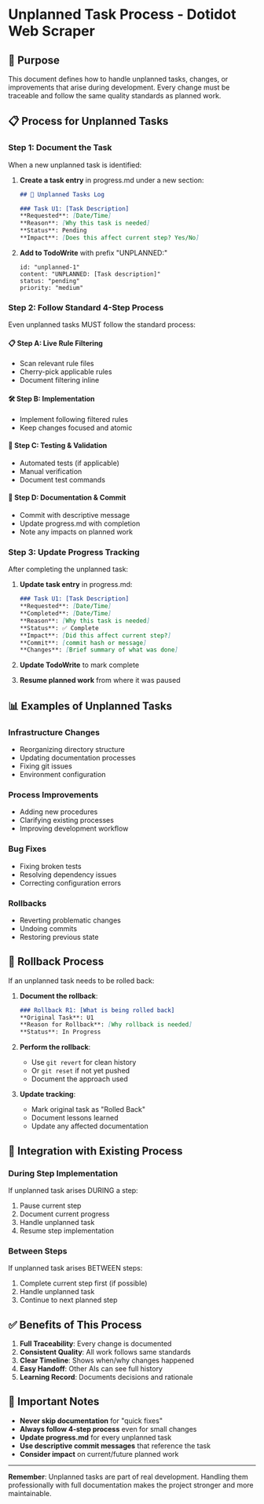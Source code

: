 # Unplanned Task Process - Dotidot Web Scraper

## 🎯 Purpose

This document defines how to handle unplanned tasks, changes, or improvements that arise during development. Every change must be traceable and follow the same quality standards as planned work.

## 📋 Process for Unplanned Tasks

### **Step 1: Document the Task**

When a new unplanned task is identified:

1. **Create a task entry** in progress.md under a new section:
   ```markdown
   ## 🔧 Unplanned Tasks Log

   ### Task U1: [Task Description]
   **Requested**: [Date/Time]
   **Reason**: [Why this task is needed]
   **Status**: Pending
   **Impact**: [Does this affect current step? Yes/No]
   ```

2. **Add to TodoWrite** with prefix "UNPLANNED:"
   ```
   id: "unplanned-1"
   content: "UNPLANNED: [Task description]"
   status: "pending"
   priority: "medium"
   ```

### **Step 2: Follow Standard 4-Step Process**

Even unplanned tasks MUST follow the standard process:

#### **📋 Step A: Live Rule Filtering**
- Scan relevant rule files
- Cherry-pick applicable rules
- Document filtering inline

#### **🛠️ Step B: Implementation**
- Implement following filtered rules
- Keep changes focused and atomic

#### **🧪 Step C: Testing & Validation**
- Automated tests (if applicable)
- Manual verification
- Document test commands

#### **📝 Step D: Documentation & Commit**
- Commit with descriptive message
- Update progress.md with completion
- Note any impacts on planned work

### **Step 3: Update Progress Tracking**

After completing the unplanned task:

1. **Update task entry** in progress.md:
   ```markdown
   ### Task U1: [Task Description]
   **Requested**: [Date/Time]
   **Completed**: [Date/Time]
   **Reason**: [Why this task is needed]
   **Status**: ✅ Complete
   **Impact**: [Did this affect current step?]
   **Commit**: [commit hash or message]
   **Changes**: [Brief summary of what was done]
   ```

2. **Update TodoWrite** to mark complete

3. **Resume planned work** from where it was paused

## 📊 Examples of Unplanned Tasks

### **Infrastructure Changes**
- Reorganizing directory structure
- Updating documentation processes
- Fixing git issues
- Environment configuration

### **Process Improvements**
- Adding new procedures
- Clarifying existing processes
- Improving development workflow

### **Bug Fixes**
- Fixing broken tests
- Resolving dependency issues
- Correcting configuration errors

### **Rollbacks**
- Reverting problematic changes
- Undoing commits
- Restoring previous state

## 🔄 Rollback Process

If an unplanned task needs to be rolled back:

1. **Document the rollback**:
   ```markdown
   ### Rollback R1: [What is being rolled back]
   **Original Task**: U1
   **Reason for Rollback**: [Why rollback is needed]
   **Status**: In Progress
   ```

2. **Perform the rollback**:
   - Use `git revert` for clean history
   - Or `git reset` if not yet pushed
   - Document the approach used

3. **Update tracking**:
   - Mark original task as "Rolled Back"
   - Document lessons learned
   - Update any affected documentation

## 📝 Integration with Existing Process

### **During Step Implementation**
If unplanned task arises DURING a step:
1. Pause current step
2. Document current progress
3. Handle unplanned task
4. Resume step implementation

### **Between Steps**
If unplanned task arises BETWEEN steps:
1. Complete current step first (if possible)
2. Handle unplanned task
3. Continue to next planned step

## ✅ Benefits of This Process

1. **Full Traceability**: Every change is documented
2. **Consistent Quality**: All work follows same standards
3. **Clear Timeline**: Shows when/why changes happened
4. **Easy Handoff**: Other AIs can see full history
5. **Learning Record**: Documents decisions and rationale

## 🚨 Important Notes

- **Never skip documentation** for "quick fixes"
- **Always follow 4-step process** even for small changes
- **Update progress.md** for every unplanned task
- **Use descriptive commit messages** that reference the task
- **Consider impact** on current/future planned work

---

**Remember**: Unplanned tasks are part of real development. Handling them professionally with full documentation makes the project stronger and more maintainable.